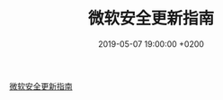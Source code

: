 ﻿---
layout: post
title:  "微软安全更新指南"
date:   2019-05-07 19:00:00 +0200
categories: 系统
---
[微软安全更新指南]


[微软安全更新指南]:https://www.internic.net/
